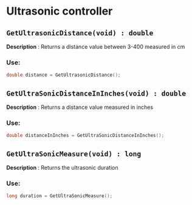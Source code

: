 # Ultrasonic controller

## `GetUltrasonicDistance(void) : double`
**Description** : Returns a distance value between 3-400 measured in cm
### Use:
```c++
double distance = GetUltrasonicDistance();
```

## `GetUltraSonicDistanceInInches(void) : double`
**Description** : Returns a distance value measured in inches
### Use:
```c++
double distanceInInches = GetUltraSonicDistanceInInches();
```

## `GetUltraSonicMeasure(void) : long`
**Description** : Returns the ultrasonic duration
### Use:
```c++
long duration = GetUltraSonicMeasure();
```

